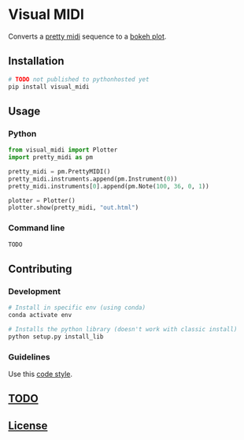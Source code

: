 # Visual MIDI

Converts a [pretty midi](https://craffel.github.io/pretty-midi/) sequence to a [bokeh plot](https://bokeh.pydata.org/en/latest/).

## Installation

```bash
# TODO not published to pythonhosted yet
pip install visual_midi
```

## Usage

### Python

```python
from visual_midi import Plotter
import pretty_midi as pm

pretty_midi = pm.PrettyMIDI()
pretty_midi.instruments.append(pm.Instrument(0))
pretty_midi.instruments[0].append(pm.Note(100, 36, 0, 1))

plotter = Plotter()
plotter.show(pretty_midi, "out.html")
```

### Command line

```bash
TODO
```

## Contributing

### Development

```bash
# Install in specific env (using conda)
conda activate env

# Installs the python library (doesn't work with classic install)
python setup.py install_lib
```

### Guidelines

Use this [code style](config/visual-midi-code-style-intellij.xml).

## [TODO](TODO.md)

## [License](LICENSE)

